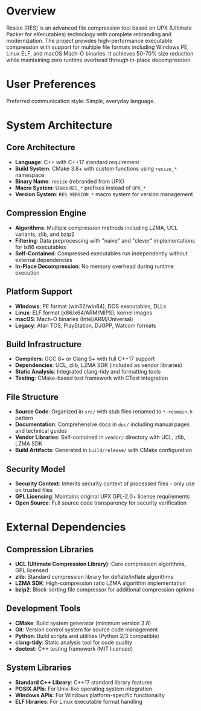 # Overview

Resize (RES) is an advanced file compression tool based on UPX (Ultimate Packer for eXecutables) technology with complete rebranding and modernization. The project provides high-performance executable compression with support for multiple file formats including Windows PE, Linux ELF, and macOS Mach-O binaries. It achieves 50-70% size reduction while maintaining zero runtime overhead through in-place decompression.

# User Preferences

Preferred communication style: Simple, everyday language.

# System Architecture

## Core Architecture
- **Language**: C++ with C++17 standard requirement
- **Build System**: CMake 3.8+ with custom functions using `resize_*` namespace  
- **Binary Name**: `resize` (rebranded from UPX)
- **Macro System**: Uses `RES_*` prefixes instead of `UPX_*`
- **Version System**: `RES_VERSION_*` macro system for version management

## Compression Engine
- **Algorithms**: Multiple compression methods including LZMA, UCL variants, zlib, and bzip2
- **Filtering**: Data preprocessing with "naive" and "clever" implementations for ix86 executables
- **Self-Contained**: Compressed executables run independently without external dependencies
- **In-Place Decompression**: No memory overhead during runtime execution

## Platform Support
- **Windows**: PE format (win32/win64), DOS executables, DLLs
- **Linux**: ELF format (x86/x64/ARM/MIPS), kernel images
- **macOS**: Mach-O binaries (Intel/ARM/Universal)
- **Legacy**: Atari TOS, PlayStation, DJGPP, Watcom formats

## Build Infrastructure
- **Compilers**: GCC 8+ or Clang 5+ with full C++17 support
- **Dependencies**: UCL, zlib, LZMA SDK (included as vendor libraries)
- **Static Analysis**: Integrated clang-tidy and formatting tools
- **Testing**: CMake-based test framework with CTest integration

## File Structure
- **Source Code**: Organized in `src/` with stub files renamed to `*-resmain.h` pattern
- **Documentation**: Comprehensive docs in `doc/` including manual pages and technical guides
- **Vendor Libraries**: Self-contained in `vendor/` directory with UCL, zlib, LZMA SDK
- **Build Artifacts**: Generated in `build/release/` with CMake configuration

## Security Model
- **Security Context**: Inherits security context of processed files - only use on trusted files
- **GPL Licensing**: Maintains original UPX GPL-2.0+ license requirements
- **Open Source**: Full source code transparency for security verification

# External Dependencies

## Compression Libraries
- **UCL (Ultimate Compression Library)**: Core compression algorithms, GPL licensed
- **zlib**: Standard compression library for deflate/inflate algorithms
- **LZMA SDK**: High-compression ratio LZMA algorithm implementation
- **bzip2**: Block-sorting file compressor for additional compression options

## Development Tools
- **CMake**: Build system generator (minimum version 3.8)
- **Git**: Version control system for source code management
- **Python**: Build scripts and utilities (Python 2/3 compatible)
- **clang-tidy**: Static analysis tool for code quality
- **doctest**: C++ testing framework (MIT licensed)

## System Libraries
- **Standard C++ Library**: C++17 standard library features
- **POSIX APIs**: For Unix-like operating system integration
- **Windows APIs**: For Windows platform-specific functionality
- **ELF libraries**: For Linux executable format handling